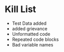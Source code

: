 Kill List
=========
* Test Data added
* added grievance 
* Unformatted code
* Repeated code blocks
* Bad variable names
